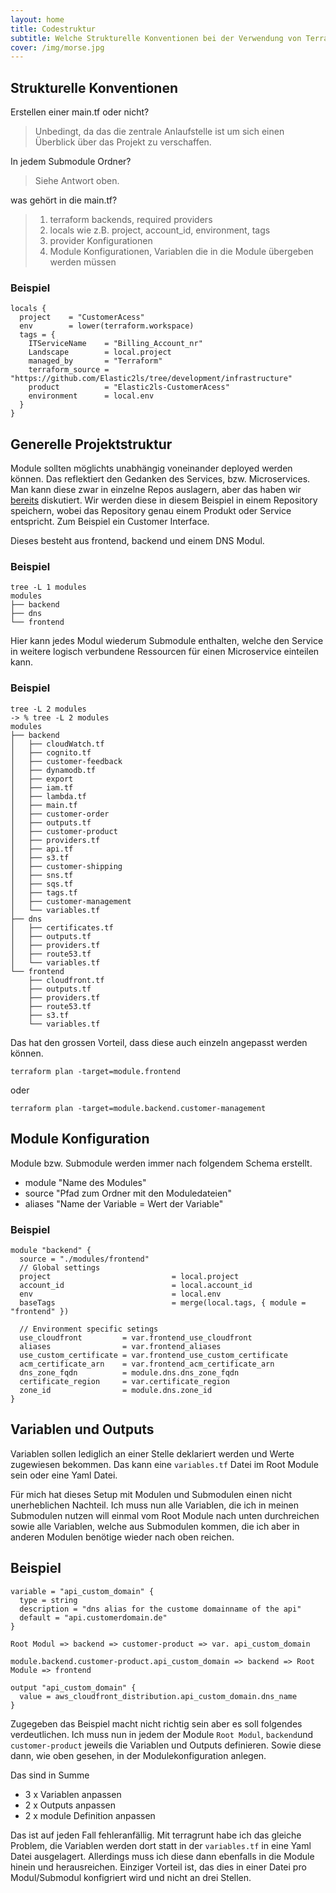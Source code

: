 ```yaml
---
layout: home
title: Codestruktur
subtitle: Welche Strukturelle Konventionen bei der Verwendung von Terraform sind sinnvoll. Wie findet  man die verwendeten Resourcen am schnellsten wieder.
cover: /img/morse.jpg
---
```


## Strukturelle Konventionen

Erstellen einer main.tf oder nicht?
> Unbedingt, da das die zentrale Anlaufstelle ist um sich einen Überblick über das Projekt zu verschaffen.

In jedem Submodule Ordner?
> Siehe Antwort oben.

was gehört in die main.tf?
> 1. terraform backends, required providers
> 2. locals wie z.B. project, account_id, environment, tags
> 3. provider Konfigurationen
> 4. Module Konfigurationen, Variablen die in die Module übergeben werden müssen

### Beispiel
```
locals {
  project    = "CustomerAcess"
  env        = lower(terraform.workspace)
  tags = {
    ITServiceName    = "Billing_Account_nr"
    Landscape        = local.project
    managed_by       = "Terraform"
    terraform_source = "https://github.com/Elastic2ls/tree/development/infrastructure"
    product          = "Elastic2ls-CustomerAcess"
    environment      = local.env
  }
}
```

## Generelle Projektstruktur
Module sollten möglichts unabhängig voneinander deployed werden können. Das reflektiert den Gedanken des Services, bzw. Microservices. Man kann diese zwar in einzelne Repos auslagern, aber das haben wir [bereits](schluessel-konzepte/kompositionen.md) diskutiert. Wir werden diese in diesem Beispiel in einem Repository speichern, wobei das Repository genau einem Produkt oder Service entspricht. Zum Beispiel ein Customer Interface.

Dieses besteht aus frontend, backend und einem DNS Modul.

### Beispiel
```
tree -L 1 modules
modules
├── backend
├── dns
└── frontend
```

Hier kann jedes Modul wiederum Submodule enthalten, welche den Service in weitere logisch verbundene Ressourcen für einen Microservice einteilen kann.

### Beispiel

```
tree -L 2 modules
-> % tree -L 2 modules
modules
├── backend
│   ├── cloudWatch.tf
│   ├── cognito.tf
│   ├── customer-feedback
│   ├── dynamodb.tf
│   ├── export
│   ├── iam.tf
│   ├── lambda.tf
│   ├── main.tf
│   ├── customer-order
│   ├── outputs.tf
│   ├── customer-product
│   ├── providers.tf
│   ├── api.tf
│   ├── s3.tf
│   ├── customer-shipping
│   ├── sns.tf
│   ├── sqs.tf
│   ├── tags.tf
│   ├── customer-management
│   └── variables.tf
├── dns
│   ├── certificates.tf
│   ├── outputs.tf
│   ├── providers.tf
│   ├── route53.tf
│   └── variables.tf
└── frontend
    ├── cloudfront.tf
    ├── outputs.tf
    ├── providers.tf
    ├── route53.tf
    ├── s3.tf
    └── variables.tf
```

Das hat den grossen Vorteil, dass diese auch einzeln angepasst werden können.

`terraform plan -target=module.frontend`

oder

`terraform plan -target=module.backend.customer-management`


## Module Konfiguration

Module bzw. Submodule werden immer nach folgendem Schema erstellt.

- module "Name des Modules"
- source "Pfad zum Ordner mit den Moduledateien"
- aliases "Name der Variable = Wert der Variable"

### Beispiel
```
module "backend" {
  source = "./modules/frontend"
  // Global settings
  project                           = local.project
  account_id                        = local.account_id
  env                               = local.env
  baseTags                          = merge(local.tags, { module = "frontend" })

  // Environment specific setings
  use_cloudfront         = var.frontend_use_cloudfront
  aliases                = var.frontend_aliases
  use_custom_certificate = var.frontend_use_custom_certificate
  acm_certificate_arn    = var.frontend_acm_certificate_arn
  dns_zone_fqdn          = module.dns.dns_zone_fqdn
  certificate_region     = var.certificate_region
  zone_id                = module.dns.zone_id
}
```

## Variablen und Outputs
Variablen sollen lediglich an einer Stelle deklariert werden und Werte zugewiesen bekommen. Das kann eine `variables.tf` Datei im Root Module sein oder eine Yaml Datei.

Für mich hat dieses Setup mit Modulen und Submodulen einen nicht unerheblichen Nachteil. Ich muss nun alle Variablen, die ich in meinen Submodulen nutzen will einmal vom Root Module nach unten durchreichen sowie alle Variablen, welche aus Submodulen kommen, die ich aber in anderen Modulen benötige wieder nach oben reichen.

## Beispiel
```
variable = "api_custom_domain" {
  type = string
  description = "dns alias for the custome domainname of the api"
  default = "api.customerdomain.de"
}
```

`Root Modul => backend => customer-product => var. api_custom_domain`

`module.backend.customer-product.api_custom_domain => backend => Root Module => frontend`

```
output "api_custom_domain" {
  value = aws_cloudfront_distribution.api_custom_domain.dns_name
}
```

Zugegeben das Beispiel macht nicht richtig sein aber es soll folgendes verdeutlichen. Ich muss nun in jedem der Module `Root Modul`, `backend`und `customer-product` jeweils die Variablen und Outputs definieren. Sowie diese dann, wie oben gesehen, in der Modulekonfiguration anlegen.

Das sind in Summe
- 3 x Variablen anpassen
- 2 x Outputs anpassen
- 2 x module Definition anpassen

Das ist auf jeden Fall fehleranfällig. Mit terragrunt habe ich das gleiche Problem, die Variablen werden dort statt in der `variables.tf` in eine Yaml Datei ausgelagert. Allerdings muss ich diese dann ebenfalls in die Module hinein und herausreichen. Einziger Vorteil ist, das dies in einer Datei pro Modul/Submodul konfigriert wird und nicht an drei Stellen.
